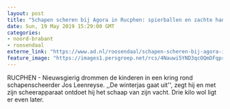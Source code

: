 ```yaml
---
layout: post
title: "Schapen scheren bij Agora in Rucphen: spierballen en zachte handen"
date: Sun, 19 May 2019 15:29:00 GMT
categories: 
- noord-brabant 
- roosendaal 
externe_link: "https://www.ad.nl/roosendaal/schapen-scheren-bij-agora-in-rucphen-spierballen-en-zachte-handen~a4e56baf/"
feature_image: "https://images1.persgroep.net/rcs/4Nauwi5YND3qcOQmDFqprdmjXgE/diocontent/148764206/_fitwidth/400/?appId=21791a8992982cd8da851550a453bd7f&quality=0.7"
---
```


RUCPHEN - Nieuwsgierig drommen de kinderen in een kring rond schapenscheerder Jos Leenreyse. ,,De winterjas gaat uit'', zegt hij en met zijn scheerapparaat ontdoet hij het schaap van zijn vacht. Drie kilo wol ligt er even later.
